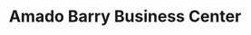 ---
title: "Amado Barry Business Center"
url: /zwedru/amado-barry-business-center/
shop: convenience
---